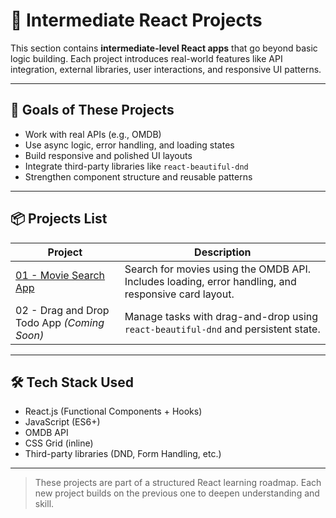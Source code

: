 # 🚀 Intermediate React Projects

This section contains **intermediate-level React apps** that go beyond basic logic building. Each project introduces real-world features like API integration, external libraries, user interactions, and responsive UI patterns.

---

## 🎯 Goals of These Projects

- Work with real APIs (e.g., OMDB)
- Use async logic, error handling, and loading states
- Build responsive and polished UI layouts
- Integrate third-party libraries like `react-beautiful-dnd`
- Strengthen component structure and reusable patterns

---

## 📦 Projects List

| Project | Description |
|---------|-------------|
| [01 - Movie Search App](./01-movie-search-app) | Search for movies using the OMDB API. Includes loading, error handling, and responsive card layout. |
| 02 - Drag and Drop Todo App *(Coming Soon)* | Manage tasks with drag-and-drop using `react-beautiful-dnd` and persistent state. |

---

## 🛠️ Tech Stack Used

- React.js (Functional Components + Hooks)
- JavaScript (ES6+)
- OMDB API
- CSS Grid (inline)
- Third-party libraries (DND, Form Handling, etc.)

---

> These projects are part of a structured React learning roadmap. Each new project builds on the previous one to deepen understanding and skill.
